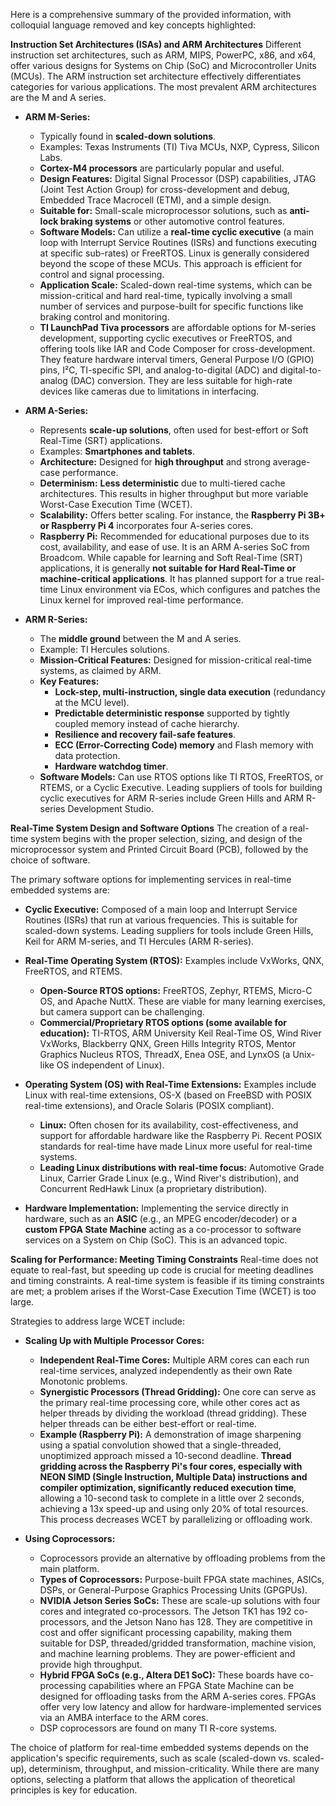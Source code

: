 Here is a comprehensive summary of the provided information, with colloquial language removed and key concepts highlighted:

**Instruction Set Architectures (ISAs) and ARM Architectures**
Different instruction set architectures, such as ARM, MIPS, PowerPC, x86, and x64, offer various designs for Systems on Chip (SoC) and Microcontroller Units (MCUs). The ARM instruction set architecture effectively differentiates categories for various applications. The most prevalent ARM architectures are the M and A series.

*   **ARM M-Series:**
    *   Typically found in **scaled-down solutions**.
    *   Examples: Texas Instruments (TI) Tiva MCUs, NXP, Cypress, Silicon Labs.
    *   **Cortex-M4 processors** are particularly popular and useful.
    *   **Design Features:** Digital Signal Processor (DSP) capabilities, JTAG (Joint Test Action Group) for cross-development and debug, Embedded Trace Macrocell (ETM), and a simple design.
    *   **Suitable for:** Small-scale microprocessor solutions, such as **anti-lock braking systems** or other automotive control features.
    *   **Software Models:** Can utilize a **real-time cyclic executive** (a main loop with Interrupt Service Routines (ISRs) and functions executing at specific sub-rates) or FreeRTOS. Linux is generally considered beyond the scope of these MCUs. This approach is efficient for control and signal processing.
    *   **Application Scale:** Scaled-down real-time systems, which can be mission-critical and hard real-time, typically involving a small number of services and purpose-built for specific functions like braking control and monitoring.
    *   **TI LaunchPad Tiva processors** are affordable options for M-series development, supporting cyclic executives or FreeRTOS, and offering tools like IAR and Code Composer for cross-development. They feature hardware interval timers, General Purpose I/O (GPIO) pins, I²C, TI-specific SPI, and analog-to-digital (ADC) and digital-to-analog (DAC) conversion. They are less suitable for high-rate devices like cameras due to limitations in interfacing.

*   **ARM A-Series:**
    *   Represents **scale-up solutions**, often used for best-effort or Soft Real-Time (SRT) applications.
    *   Examples: **Smartphones and tablets**.
    *   **Architecture:** Designed for **high throughput** and strong average-case performance.
    *   **Determinism:** **Less deterministic** due to multi-tiered cache architectures. This results in higher throughput but more variable Worst-Case Execution Time (WCET).
    *   **Scalability:** Offers better scaling. For instance, the **Raspberry Pi 3B+ or Raspberry Pi 4** incorporates four A-series cores.
    *   **Raspberry Pi:** Recommended for educational purposes due to its cost, availability, and ease of use. It is an ARM A-series SoC from Broadcom. While capable for learning and Soft Real-Time (SRT) applications, it is generally **not suitable for Hard Real-Time or machine-critical applications**. It has planned support for a true real-time Linux environment via ECos, which configures and patches the Linux kernel for improved real-time performance.

*   **ARM R-Series:**
    *   The **middle ground** between the M and A series.
    *   Example: TI Hercules solutions.
    *   **Mission-Critical Features:** Designed for mission-critical real-time systems, as claimed by ARM.
    *   **Key Features:**
        *   **Lock-step, multi-instruction, single data execution** (redundancy at the MCU level).
        *   **Predictable deterministic response** supported by tightly coupled memory instead of cache hierarchy.
        *   **Resilience and recovery fail-safe features**.
        *   **ECC (Error-Correcting Code) memory** and Flash memory with data protection.
        *   **Hardware watchdog timer**.
    *   **Software Models:** Can use RTOS options like TI RTOS, FreeRTOS, or RTEMS, or a Cyclic Executive. Leading suppliers of tools for building cyclic executives for ARM R-series include Green Hills and ARM R-series Development Studio.

**Real-Time System Design and Software Options**
The creation of a real-time system begins with the proper selection, sizing, and design of the microprocessor system and Printed Circuit Board (PCB), followed by the choice of software.

The primary software options for implementing services in real-time embedded systems are:
*   **Cyclic Executive:** Composed of a main loop and Interrupt Service Routines (ISRs) that run at various frequencies. This is suitable for scaled-down systems. Leading suppliers for tools include Green Hills, Keil for ARM M-series, and TI Hercules (ARM R-series).
*   **Real-Time Operating System (RTOS):** Examples include VxWorks, QNX, FreeRTOS, and RTEMS.
    *   **Open-Source RTOS options:** FreeRTOS, Zephyr, RTEMS, Micro-C OS, and Apache NuttX. These are viable for many learning exercises, but camera support can be challenging.
    *   **Commercial/Proprietary RTOS options (some available for education):** TI-RTOS, ARM University Keil Real-Time OS, Wind River VxWorks, Blackberry QNX, Green Hills Integrity RTOS, Mentor Graphics Nucleus RTOS, ThreadX, Enea OSE, and LynxOS (a Unix-like OS independent of Linux).
*   **Operating System (OS) with Real-Time Extensions:** Examples include Linux with real-time extensions, OS-X (based on FreeBSD with POSIX real-time extensions), and Oracle Solaris (POSIX compliant).
    *   **Linux:** Often chosen for its availability, cost-effectiveness, and support for affordable hardware like the Raspberry Pi. Recent POSIX standards for real-time have made Linux more useful for real-time systems.
    *   **Leading Linux distributions with real-time focus:** Automotive Grade Linux, Carrier Grade Linux (e.g., Wind River's distribution), and Concurrent RedHawk Linux (a proprietary distribution).

*   **Hardware Implementation:** Implementing the service directly in hardware, such as an **ASIC** (e.g., an MPEG encoder/decoder) or a **custom FPGA State Machine** acting as a co-processor to software services on a System on Chip (SoC). This is an advanced topic.

**Scaling for Performance: Meeting Timing Constraints**
Real-time does not equate to real-fast, but speeding up code is crucial for meeting deadlines and timing constraints. A real-time system is feasible if its timing constraints are met; a problem arises if the Worst-Case Execution Time (WCET) is too large.

Strategies to address large WCET include:
*   **Scaling Up with Multiple Processor Cores:**
    *   **Independent Real-Time Cores:** Multiple ARM cores can each run real-time services, analyzed independently as their own Rate Monotonic problems.
    *   **Synergistic Processors (Thread Gridding):** One core can serve as the primary real-time processing core, while other cores act as helper threads by dividing the workload (thread gridding). These helper threads can be either best-effort or real-time.
    *   **Example (Raspberry Pi):** A demonstration of image sharpening using a spatial convolution showed that a single-threaded, unoptimized approach missed a 10-second deadline. **Thread gridding across the Raspberry Pi's four cores, especially with NEON SIMD (Single Instruction, Multiple Data) instructions and compiler optimization, significantly reduced execution time**, allowing a 10-second task to complete in a little over 2 seconds, achieving a 13x speed-up and using only 20% of total resources. This process decreases WCET by parallelizing or offloading work.

*   **Using Coprocessors:**
    *   Coprocessors provide an alternative by offloading problems from the main platform.
    *   **Types of Coprocessors:** Purpose-built FPGA state machines, ASICs, DSPs, or General-Purpose Graphics Processing Units (GPGPUs).
    *   **NVIDIA Jetson Series SoCs:** These are scale-up solutions with four cores and integrated co-processors. The Jetson TK1 has 192 co-processors, and the Jetson Nano has 128. They are competitive in cost and offer significant processing capability, making them suitable for DSP, threaded/gridded transformation, machine vision, and machine learning problems. They are power-efficient and provide high throughput.
    *   **Hybrid FPGA SoCs (e.g., Altera DE1 SoC):** These boards have co-processing capabilities where an FPGA State Machine can be designed for offloading tasks from the ARM A-series cores. FPGAs offer very low latency and allow for hardware-implemented services via an AMBA interface to the ARM cores.
    *   DSP coprocessors are found on many TI R-core systems.

The choice of platform for real-time embedded systems depends on the application's specific requirements, such as scale (scaled-down vs. scaled-up), determinism, throughput, and mission-criticality. While there are many options, selecting a platform that allows the application of theoretical principles is key for education.
